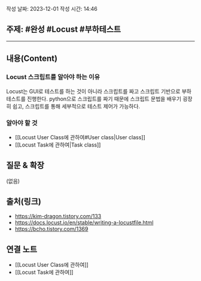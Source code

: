 작성 날짜: 2023-12-01
작성 시간: 14:46

## 주제: #완성 #Locust #부하테스트 

----
## 내용(Content)

### Locust 스크립트를 알아야 하는 이유

Locust는 GUI로 테스트를 하는 것이 아니라 스크립트를 짜고 스크립트 기반으로 부하 테스트를 진행한다. python으로 스크립트를 짜기 때문에 스크립트 문법을 배우기 굉장히 쉽고, 스크립트를 통해 세부적으로 테스트 제어가 가능하다.

### 알아야 할 것

- [[Locust User Class에 관하여#User class|User class]]
- [[Locust Task에 관하여|Task class]]
## 질문 & 확장

(없음)

## 출처(링크)
- https://kim-dragon.tistory.com/133
- https://docs.locust.io/en/stable/writing-a-locustfile.html
- https://bcho.tistory.com/1369

## 연결 노트
- [[Locust User Class에 관하여]]
- [[Locust Task에 관하여]]









